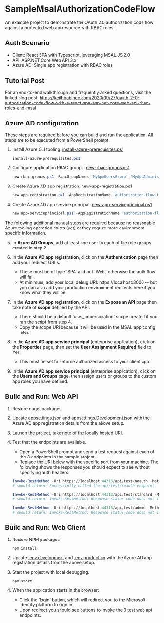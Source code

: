 # SampleMsalAuthorizationCodeFlow
An example project to demonstrate the OAuth 2.0 authorization code flow against a protected web api resource with RBAC roles.

## Auth Scenario
* Client: React SPA with Typescript, leveraging MSAL.JS 2.0
* API: ASP.NET Core Web API 3.x
* Azure AD: Single app registration with RBAC roles

## Tutorial Post

For an end-to-end walkthrough and frequently asked questions, visit the linked blog post: https://keithbabinec.com/2020/09/27/oauth-2-0-authorization-code-flow-with-a-react-spa-asp-net-core-web-api-rbac-roles-and-msal

## Azure AD configuration

These steps are required before you can build and run the application. All steps are to be executed from a PowerShell prompt.

1. Install Azure CLI tooling: [install-azure-prerequisites.ps1](setup-scripts/install-azure-prerequisites.ps1)
    ```powershell
    install-azure-prerequisites.ps1
    ```

2. Configure application RBAC groups: [new-rbac-groups.ps1](setup-scripts/new-rbac-groups.ps1)
    ```powershell
    new-rbac-groups.ps1 -RbacGroupNames 'MyAppUsersGroup','MyAppAdministratorsGroup'
    ```

3. Create Azure AD app registration: [new-app-registration.ps1](setup-scripts/new-app-registration.ps1)
    ```powershell
    new-app-registration.ps1 -AppRegistrationName 'authorization-flow-test-app' -RbacRoleNames 'MyAppUsersRole','MyAppAdministratorsRole'
    ```

4. Create Azure AD app service principal: [new-app-serviceprincipal.ps1](setup-scripts/new-app-serviceprincipal.ps1)
    ```powershell
    new-app-serviceprincipal.ps1 -AppRegistrationName 'authorization-flow-test-app'
    ```

The following additional manual steps are required because no reasonable Azure tooling operation exists (yet) or they require more environment specific information.

5. In **Azure AD Groups**, add at least one user to each of the role groups created in step 2.

6. In the **Azure AD app registration**, click on the **Authentication** page then add your redirect URI's.
    * These must be of type 'SPA' and not 'Web', otherwise the auth flow will fail.
    * At minimum, add your local debug URI: https://localhost:3000 -- but you can also add your production environment redirects here if you know what they will be.

7. In the **Azure AD app registration**, click on the **Expose an API** page then take note of **scope** defined by the API.
    * There should be a default 'user_impersonation' scope created if you ran the script from step 4.
    * Copy the scope URI because it will be used in the MSAL app config later.

8. In the **Azure AD app service principal** (enterprise application), click on the **Properties** page, then set the **User Assignment Required** field to Yes.
    * This must be set to enforce authorized access to your client app.

9. In the **Azure AD app service principal** (enterprise application), click on the **Users and Groups** page, then assign users or groups to the custom app roles you have defined.

## Build and Run: Web API

1. Restore nuget packages.

2. Update [appsettings.json](web-api/appsettings.json) and [appsettings.Development.json](web-api/appsettings.Development.json) with the Azure AD app registration details from the above setup.

3. Launch the project, take note of the locally hosted URI.

4. Test that the endpoints are available.
    * Open a PowerShell prompt and send a test request against each of the 3 endpoints in the sample project. 
    * Replace the URI below with the specific port from your machine. The following shows the responses you should expect to see without specifying auth headers:

    ```powershell
    Invoke-RestMethod -Uri https://localhost:44313/api/test/noauth -Method Get
    # should return: Successfully called the api/test/noauth endpoint, as an unauthenticated/anonymous user.

    Invoke-RestMethod -Uri https://localhost:44313/api/test/standard -Method Get
    # should return: Invoke-RestMethod: Response status code does not indicate success: 401 (Unauthorized).

    Invoke-RestMethod -Uri https://localhost:44313/api/test/admin -Method Get
    # should return: Invoke-RestMethod: Response status code does not indicate success: 401 (Unauthorized).
    ```

## Build and Run: Web Client

1. Restore NPM packages
    ```
    npm install
    ```

2. Update [.env.development](web-client/.env.development) and [.env.production](web-client/.env.production) with the Azure AD app registration details from the above setup.

3. Start the project with local debugging.
    ```
    npm start
    ```

4. When the application starts in the browser:
    * Click the 'login' button, which will redirect you to the Microsoft Identity platform to sign in.
    * Upon redirect you should see buttons to invoke the 3 test web api endpoints.